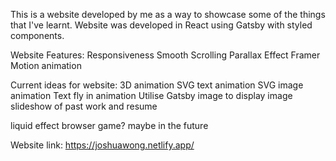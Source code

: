 This is a website developed by me as a way to showcase some of the things that I've learnt.
Website was developed in React using Gatsby with styled components.

Website Features:
Responsiveness
Smooth Scrolling
Parallax Effect
Framer Motion animation

Current ideas for website:
3D animation
SVG text animation
SVG image animation
Text fly in animation
Utilise Gatsby image to display image slideshow of past work and resume

liquid effect
browser game? maybe in the future

Website link: https://joshuawong.netlify.app/